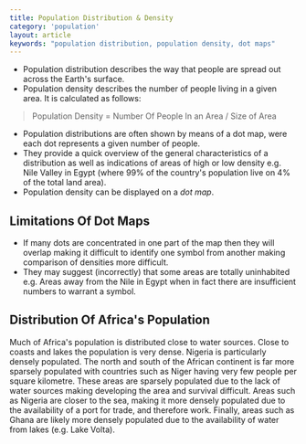 ```yaml
---
title: Population Distribution & Density
category: 'population'
layout: article
keywords: "population distribution, population density, dot maps"
---
```


- Population distribution describes the way that people are spread out across the Earth's surface.
- Population density describes the number of people living in a given area. It is calculated as follows:

> Population Density = Number Of People In an Area / Size of Area

- Population distributions are often shown by means of a dot map, were each dot represents a given number of people. 
- They provide a quick overview of the general characteristics of a distribution as well as indications of areas of high or low density e.g. Nile Valley in Egypt (where 99% of the country's population live on 4% of the total land area).
- Population density can be displayed on a *dot map*. 

## Limitations Of Dot Maps

- If many dots are concentrated in one part of the map then they will overlap making it difficult to identify one symbol from another making comparison of densities more difficult. 
- They may suggest (incorrectly) that some areas are totally uninhabited e.g. Areas away from the Nile in Egypt when in fact there are insufficient numbers to warrant a symbol.

## Distribution Of Africa's Population

Much of Africa's population is distributed close to water sources. Close to coasts and lakes the population is very dense. Nigeria is particularly densely populated. The north and south of the African continent is far more sparsely populated with countries such as Niger having very few people per square kilometre. These areas are sparsely populated due to the lack of water sources making developing the area  and survival difficult. Areas such as Nigeria are closer to the sea, making it more densely populated due to the availability of a port for trade, and therefore work. Finally, areas such as Ghana are likely more densely populated due to the availability of water from lakes (e.g. Lake Volta).